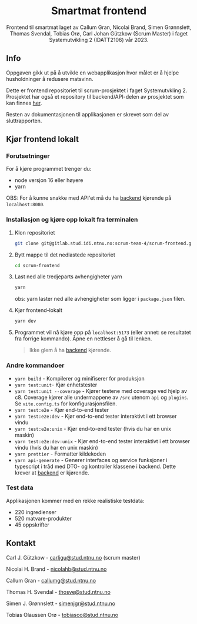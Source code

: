 <div align="center">
  <h1 align="center">Smartmat frontend</h1>
  <p align="center">
    Frontend til smartmat laget av Callum Gran, Nicolai Brand, Simen Grønnslett, Thomas Svendal, Tobias Orø, Carl Johan Gützkow (Scrum Master) i faget Systemutvikling 2 (IDATT2106) vår 2023.
  </p>
</div>

## Info

Oppgaven gikk ut på å utvikle en webapplikasjon hvor målet er å hjelpe husholdninger å redusere matsvinn.

Dette er frontend repositoriet til scrum-prosjektet i faget Systemutvkling 2. Prosjektet har også et repository til backend/API-delen av prosjektet som kan finnes [her](https://gitlab.stud.idi.ntnu.no/scrum-team-4/scrum-backend).

Resten av dokumentasjonen til applikasjonen er skrevet som del av sluttrapporten.

## Kjør frontend lokalt

### Forutsetninger

For å kjøre programmet trenger du:

- node versjon 16 eller høyere
- yarn

OBS:
For å kunne snakke med API'et må du ha [backend](https://gitlab.stud.idi.ntnu.no/scrum-team-4/scrum-backend) kjørende på `localhost:8080`.

### Installasjon og kjøre opp lokalt fra terminalen

1. Klon repositoriet
   ```sh
   git clone git@gitlab.stud.idi.ntnu.no:scrum-team-4/scrum-frontend.git
   ```
2. Bytt mappe til det nedlastede repositoriet
   ```sh
   cd scrum-frontend
   ```
3. Last ned alle tredjeparts avhengigheter yarn

   ```sh
   yarn
   ```

   obs: yarn laster ned alle avhengigheter som ligger i `package.json` filen.

4. Kjør frontend-lokalt

   ```sh
   yarn dev
   ```

5. Programmet vil nå kjøre opp på `localhost:5173` (eller annet: se resultatet fra forrige kommando). Åpne en nettleser å gå til lenken.

   > Ikke glem å ha [backend](https://gitlab.stud.idi.ntnu.no/scrum-team-4/scrum-backend) kjørende.

### Andre kommandoer

- `yarn build` - Kompilerer og minifiserer for produksjon
- `yarn test:unit`- Kjør enhetstester
- `yarn test:unit --coverage` - Kjører testene med coverage ved hjelp av c8. Coverage kjører alle undermappene av `/src` utenom `api` og `plugins`. Se `vite.config.ts` for konfigurasjonsfilen.
- `yarn test:e2e` - Kjør end-to-end tester
- `yarn test:e2e:dev` - Kjør end-to-end tester interaktivt i ett browser vindu
- `yarn test:e2e:unix` - Kjør end-to-end tester (hvis du har en unix maskin)
- `yarn test:e2e:dev:unix` - Kjør end-to-end tester interaktivt i ett browser vindu (hvis du har en unix maskin)
- `yarn prettier` - Formatter kildekoden
- `yarn api-generate` - Generer interfaces og service funksjoner i typescript i tråd med DTO- og kontroller klassene i backend. Dette krever at [backend](https://gitlab.stud.idi.ntnu.no/scrum-team-4/scrum-backend) er kjørende.

### Test data

Applikasjonen kommer med en rekke realistiske testdata:

- 220 ingredienser
- 520 matvare-produkter
- 45 oppskrifter

## Kontakt

Carl J. Gützkow - carljgu@stud.ntnu.no (scrum master)

Nicolai H. Brand - nicolahb@stud.ntnu.no

Callum Gran - callumg@stud.ntnu.no

Thomas H. Svendal - thosve@stud.ntnu.no

Simen J. Grønnslett - simenjgr@stud.ntnu.no

Tobias Olaussen Orø - tobiasoo@stud.ntnu.no
